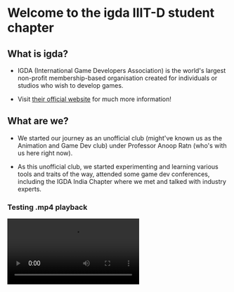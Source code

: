 # Welcome to the igda IIIT-D student chapter

## What is igda?

* IGDA (International Game Developers Association) is the world's largest non-profit membership-based organisation created for individuals or studios who wish to develop games.

* Visit [their official website](https://www.igda.org) for much more information!

## What are we?

* We started our journey as an unofficial club (might've known us as the Animation and Game Dev club) under Professor Anoop Ratn (who's with us here right now).

* As this unofficial club, we started experimenting and learning various tools and traits of the way, attended some game dev conferences, including the IGDA India Chapter where we met and talked with industry experts.

### Testing .mp4 playback

<video controls src="aqiiii.mp4" title="Title"></video>
